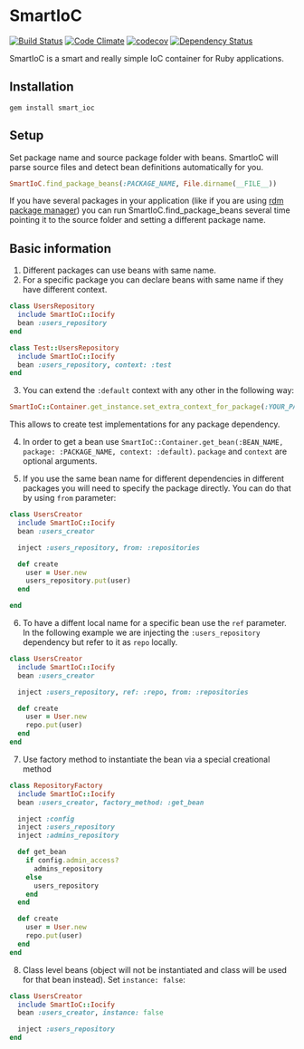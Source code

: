 # SmartIoC
[![Build Status](https://travis-ci.org/ddd-ruby/smart_ioc.png)](https://travis-ci.org/ddd-ruby/smart_ioc)
[![Code Climate](https://codeclimate.com/github/ddd-ruby/smart_ioc/badges/gpa.svg)](https://codeclimate.com/github/ddd-ruby/smart_ioc)
[![codecov](https://codecov.io/gh/ddd-ruby/smart_ioc/branch/master/graph/badge.svg)](https://codecov.io/gh/ddd-ruby/smart_ioc)
[![Dependency Status](https://gemnasium.com/ddd-ruby/smart_ioc.png)](https://gemnasium.com/ddd-ruby/smart_ioc)


SmartIoC is a smart and really simple IoC container for Ruby applications.

## Installation
`gem install smart_ioc`

## Setup
   Set package name and source package folder with beans. SmartIoC will parse source files and detect bean definitions automatically for you.

```ruby
SmartIoC.find_package_beans(:PACKAGE_NAME, File.dirname(__FILE__))
```

If you have several packages in your application (like if you are using [rdm package manager](https://github.com/droidlabs/rdm)) you can run SmartIoC.find_package_beans several time pointing it to the source folder and setting a different package name.

## Basic information
1. Different packages can use beans with same name.
2. For a specific package you can declare beans with same name if they have different context.
```ruby
class UsersRepository
  include SmartIoC::Iocify
  bean :users_repository
end

class Test::UsersRepository
  include SmartIoC::Iocify
  bean :users_repository, context: :test
end
```
3. You can extend the `:default` context with any other in the following way:
```ruby
SmartIoC::Container.get_instance.set_extra_context_for_package(:YOUR_PACKAGE_NAME, :test)
```

This allows to create test implementations for any package dependency.

4. In order to get a bean use `SmartIoC::Container.get_bean(:BEAN_NAME, package: :PACKAGE_NAME, context: :default)`. `package` and `context` are optional arguments.

5. If you use the same bean name for different dependencies in different packages you will need to specify the  package directly. You can do that by using `from` parameter:

```ruby
class UsersCreator
  include SmartIoC::Iocify
  bean :users_creator

  inject :users_repository, from: :repositories

  def create
    user = User.new
    users_repository.put(user)
  end

end
```

6. To have a diffent local name for a specific bean use the `ref` parameter.
In the following example we are injecting the `:users_repository` dependency but refer to it as `repo` locally.

```ruby
class UsersCreator
  include SmartIoC::Iocify
  bean :users_creator

  inject :users_repository, ref: :repo, from: :repositories

  def create
    user = User.new
    repo.put(user)
  end
end
```

7. Use factory method to instantiate the bean via a special creational method

```ruby
class RepositoryFactory
  include SmartIoC::Iocify
  bean :users_creator, factory_method: :get_bean

  inject :config
  inject :users_repository
  inject :admins_repository

  def get_bean
    if config.admin_access?
      admins_repository
    else
      users_repository
    end
  end

  def create
    user = User.new
    repo.put(user)
  end
end
```

8. Class level beans (object will not be instantiated and class will be used for that bean instead). Set `instance: false`:

```ruby
class UsersCreator
  include SmartIoC::Iocify
  bean :users_creator, instance: false

  inject :users_repository
end
```

